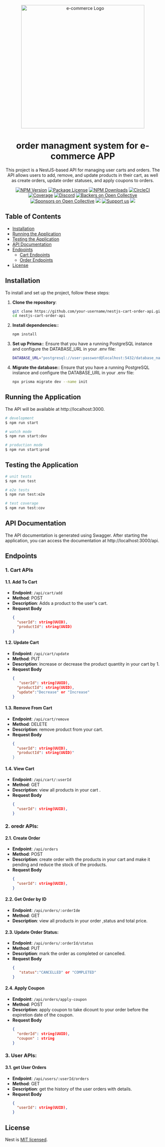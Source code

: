 <p align="center">
  <img src="https://dbaasltd.co.in/img/ecommerce.gif" width="400" alt="e-commerce Logo" /></a>
</p>

<h1 align="center">order managment system for e-commerce APP </h1>



  <p align="center">This project is a NestJS-based API for managing user carts and orders. The API allows users to add, remove, and update products in their cart, as well as create orders, update order statuses, and apply coupons to orders.</p>
    <p align="center">
<a href="https://www.npmjs.com/~nestjscore" target="_blank"><img src="https://img.shields.io/npm/v/@nestjs/core.svg" alt="NPM Version" /></a>
<a href="https://www.npmjs.com/~nestjscore" target="_blank"><img src="https://img.shields.io/npm/l/@nestjs/core.svg" alt="Package License" /></a>
<a href="https://www.npmjs.com/~nestjscore" target="_blank"><img src="https://img.shields.io/npm/dm/@nestjs/common.svg" alt="NPM Downloads" /></a>
<a href="https://circleci.com/gh/nestjs/nest" target="_blank"><img src="https://img.shields.io/circleci/build/github/nestjs/nest/master" alt="CircleCI" /></a>
<a href="https://coveralls.io/github/nestjs/nest?branch=master" target="_blank"><img src="https://coveralls.io/repos/github/nestjs/nest/badge.svg?branch=master#9" alt="Coverage" /></a>
<a href="https://discord.gg/G7Qnnhy" target="_blank"><img src="https://img.shields.io/badge/discord-online-brightgreen.svg" alt="Discord"/></a>
<a href="https://opencollective.com/nest#backer" target="_blank"><img src="https://opencollective.com/nest/backers/badge.svg" alt="Backers on Open Collective" /></a>
<a href="https://opencollective.com/nest#sponsor" target="_blank"><img src="https://opencollective.com/nest/sponsors/badge.svg" alt="Sponsors on Open Collective" /></a>
  <a href="https://paypal.me/kamilmysliwiec" target="_blank"><img src="https://img.shields.io/badge/Donate-PayPal-ff3f59.svg"/></a>
    <a href="https://opencollective.com/nest#sponsor"  target="_blank"><img src="https://img.shields.io/badge/Support%20us-Open%20Collective-41B883.svg" alt="Support us"></a>
  <a href="https://twitter.com/nestframework" target="_blank"><img src="https://img.shields.io/twitter/follow/nestframework.svg?style=social&label=Follow"></a>
</p>
  <!--[![Backers on Open Collective](https://opencollective.com/nest/backers/badge.svg)](https://opencollective.com/nest#backer)
  [![Sponsors on Open Collective](https://opencollective.com/nest/sponsors/badge.svg)](https://opencollective.com/nest#sponsor)-->



## Table of Contents

- [Installation](#installation)
- [Running the Application](#running-the-application)
- [Testing the Application](#testing-the-application)
- [API Documentation](#api-documentation)
- [Endpoints](#endpoints)
  - [Cart Endpoints](#cart-endpoints)
  - [Order Endpoints](#order-endpoints)
- [License](#license)

## Installation

To install and set up the project, follow these steps:

1. **Clone the repository**:
   ```bash
   git clone https://github.com/your-username/nestjs-cart-order-api.git
   cd nestjs-cart-order-api
2. **Install dependencies:**:
   ```bash
   npm install
3. **Set up Prisma:**:
  Ensure that you have a running PostgreSQL instance and configure the DATABASE_URL in your .env file:
   ```bash
   DATABASE_URL="postgresql://user:password@localhost:5432/database_name"
4. **Migrate the database:**:
  Ensure that you have a running PostgreSQL instance and configure the DATABASE_URL in your .env file:
   ```bash
   npx prisma migrate dev --name init

## Running the Application
  The API will be available at http://localhost:3000.
```bash
# development
$ npm run start

# watch mode
$ npm run start:dev

# production mode
$ npm run start:prod
```

## Testing the Application

```bash
# unit tests
$ npm run test

# e2e tests
$ npm run test:e2e

# test coverage
$ npm run test:cov
```

## API Documentation
  The API documentation is generated using Swagger. After starting the application, you can access the documentation at http://localhost:3000/api.


## Endpoints

### 1. **Cart APIs**
#### 1.1. Add To Cart
- **Endpoint**: `/api/cart/add`
- **Method**: POST
- **Description**: Adds a product to the user's cart.
- **Request Body**
  ```json
  {
    "userId": string(UUID),
    "productId": string(UUID)
  }
  
#### 1.2. Update Cart
- **Endpoint**: `/api/cart/update`
- **Method**: PUT
- **Description**: increase or decrease the product quantity in your cart by 1.
- **Request Body**
  ```json
  {
     "userId": string(UUID),
    "productId": string(UUID),
    "update":"Decrease" or "Increase" 
  }

#### 1.3. Remove From Cart
- **Endpoint**: `/api/cart/remove`
- **Method**: DELETE
- **Description**: remove product from your cart.
- **Request Body**
  ```json
  {
    "userId": string(UUID),
    "productId": string(UUID)"
  }
#### 1.4. View Cart
- **Endpoint**: `/api/cart/:userId`
- **Method**: GET
- **Description**: view all products in your cart .
- **Request Body**
  ```json
  {
    "userId": string(UUID),
  }

### 2. **oredr APIs**:
#### 2.1. Create Order
- **Endpoint**: `/api/orders`
- **Method**: POST
- **Description**: create order with the products in your cart and make it pending and reduce the stock of the products.
- **Request Body**
  ```json
  {
    "userId": string(UUID),
  }
  
#### 2.2. Get Order by ID
- **Endpoint**: `/api/orders/:orderIde`
- **Method**: GET
- **Description**: view all products in your order ,status and total price.

#### 2.3. Update Order Status:
- **Endpoint**: `/api/orders/:orderId/status`
- **Method**: PUT
- **Description**: mark the order as completed or cancelled.
- **Request Body**
  ```json
  {
     "status":"CANCELLED" or "COMPLETED"
  }
  
#### 2.4. Apply Coupon
- **Endpoint**: `/api/orders/apply-coupon`
- **Method**: POST
- **Description**: apply coupon to take dicount to your order before the expiretion date of the coupon.
- **Request Body**
  ```json
  {
    "orderId": string(UUID),
    "coupon" : string
  }

### 3. **User APIs**:
#### 3.1. get User Orders
- **Endpoint**: `/api/users/:userId/orders`
- **Method**: GET
- **Description**: get the history of the user orders with details.
- **Request Body**
  ```json
  {
    "userId": string(UUID),
  }

## License

Nest is [MIT licensed](LICENSE).
